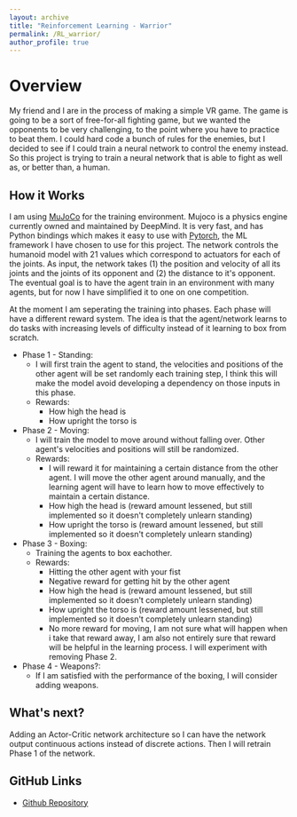 ```yaml
---
layout: archive
title: "Reinforcement Learning - Warrior"
permalink: /RL_warrior/
author_profile: true
---
```


Overview
======
My friend and I are in the process of making a simple VR game. The game is going to be a sort of free-for-all fighting game, but we wanted the opponents to be very challenging, to the point where you have to practice to beat them.
I could hard code a bunch of rules for the enemies, but I decided to see if I could train a neural network to control the enemy instead.
So this project is trying to train a neural network that is able to fight as well as, or better than, a human.

How it Works
-----
I am using [MuJoCo](https://mujoco.org/) for the training environment. Mujoco is a physics engine currently owned and maintained by DeepMind. It is very fast, and has Python bindings which makes it easy to use with [Pytorch](https://pytorch.org/), the ML framework I have chosen to use for this project.
The network controls the humanoid model with 21 values which correspond to actuators for each of the joints.
As input, the network takes (1) the position and velocity of all its joints and the joints of its opponent and (2) the distance to it's opponent. The eventual goal is to have the agent train in an environment with many agents, but for now I have simplified it to one on one competition.

At the moment I am seperating the training into phases. Each phase will have a different reward system. The idea is that the agent/network learns to do tasks with increasing levels of difficulty instead of it learning to box from scratch.
 - Phase 1 - Standing:
    - I will first train the agent to stand, the velocities and positions of the other agent will be set randomly each training step, I think this will make the model avoid developing a dependency on those inputs in this phase.
    - Rewards:
        - How high the head is
        - How upright the torso is
 - Phase 2 - Moving:
    - I will train the model to move around without falling over. Other agent's velocities and positions will still be randomized.
    - Rewards:
        - I will reward it for maintaining a certain distance from the other agent. I will move the other agent around manually, and the learning agent will have to learn how to move effectively to maintain a certain distance.
        - How high the head is (reward amount lessened, but still implemented so it doesn't completely unlearn standing)
        - How upright the torso is (reward amount lessened, but still implemented so it doesn't completely unlearn standing)
 - Phase 3 - Boxing:
    - Training the agents to box eachother.
    - Rewards:
        - Hitting the other agent with your fist
        - Negative reward for getting hit by the other agent
        - How high the head is (reward amount lessened, but still implemented so it doesn't completely unlearn standing)
        - How upright the torso is (reward amount lessened, but still implemented so it doesn't completely unlearn standing)
        - No more reward for moving, I am not sure what will happen when i take that reward away, I am also not entirely sure that reward will be helpful in the learning process. I will experiment with removing Phase 2.
 - Phase 4 - Weapons?:
    - If I am satisfied with the performance of the boxing, I will consider adding weapons.

What's next?
-----
Adding an Actor-Critic network architecture so I can have the network output continuous actions instead of discrete actions. Then I will retrain Phase 1 of the network.

GitHub Links
-----
 - [Github Repository](https://github.com/EndeavoringOrb/warrior)